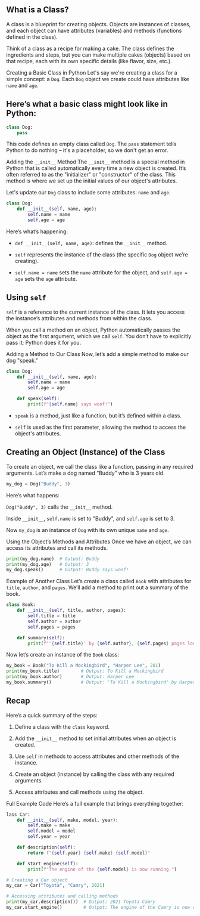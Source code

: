 ## What is a Class?
A class is a blueprint for creating objects. Objects are instances of classes, and each object can have attributes (variables) and methods (functions defined in the class).

Think of a class as a recipe for making a cake. The class defines the ingredients and steps, but you can make multiple cakes (objects) based on that recipe, each with its own specific details (like flavor, size, etc.).

Creating a Basic Class in Python
Let's say we're creating a class for a simple concept: a `Dog`. Each `Dog` object we create could have attributes like `name` and `age`.

## Here’s what a basic class might look like in Python:
```python
class Dog:
    pass
```
This code defines an empty class called `Dog`. The `pass` statement tells Python to do nothing – it's a placeholder, so we don't get an error.

Adding the `__init__` Method
The `__init__` method is a special method in Python that is called automatically every time a new object is created. It’s often referred to as the "initializer" or "constructor" of the class. This method is where we set up the initial values of our object's attributes.

Let's update our `Dog` class to include some attributes: `name` and `age`.
```python
class Dog:
    def __init__(self, name, age):
        self.name = name
        self.age = age
```
Here’s what’s happening:

* `def __init__(self, name, age)`: defines the `__init__` method.

* `self` represents the instance of the class (the specific `Dog` object we’re creating).

* `self.name = name` sets the `name` attribute for the object, and `self.age = age` sets the `age` attribute.

## Using `self`
`self` is a reference to the current instance of the class. It lets you access the instance’s attributes and methods from within the class.

When you call a method on an object, Python automatically passes the object as the first argument, which we call `self`. You don’t have to explicitly pass it; Python does it for you.

Adding a Method to Our Class
Now, let’s add a simple method to make our dog "speak."
```python
class Dog:
    def __init__(self, name, age):
        self.name = name
        self.age = age

    def speak(self):
        print(f"{self.name} says woof!")

```
* `speak` is a method, just like a function, but it’s defined within a class.

* `self` is used as the first parameter, allowing the method to access the object's attributes.

## Creating an Object (Instance) of the Class
To create an object, we call the class like a function, passing in any required arguments. Let’s make a dog named “Buddy” who is 3 years old.
```python
my_dog = Dog("Buddy", 3)
```
Here’s what happens:

`Dog("Buddy", 3)` calls the `__init__` method.

Inside `__init__`, `self.name` is set to "Buddy", and `self.age` is set to 3.

Now `my_dog` is an instance of `Dog` with its own unique `name` and `age`.

Using the Object’s Methods and Attributes
Once we have an object, we can access its attributes and call its methods.
```python
print(my_dog.name)  # Output: Buddy
print(my_dog.age)   # Output: 3
my_dog.speak()      # Output: Buddy says woof!
```
Example of Another Class
Let’s create a class called `Book` with attributes for `title`, `author`, and `pages`. We’ll add a method to print out a summary of the book.
```python
class Book:
    def __init__(self, title, author, pages):
        self.title = title
        self.author = author
        self.pages = pages

    def summary(self):
        print(f"'{self.title}' by {self.author}, {self.pages} pages long.")
```
Now let’s create an instance of the `Book` class:
```PYTHON
my_book = Book("To Kill a Mockingbird", "Harper Lee", 281)
print(my_book.title)        # Output: To Kill a Mockingbird
print(my_book.author)       # Output: Harper Lee
my_book.summary()           # Output: 'To Kill a Mockingbird' by Harper Lee, 281 pages long.
```

## Recap
Here’s a quick summary of the steps:

1. Define a class with the `class` keyword.

2. Add the `__init__` method to set initial attributes when an object is created.

3. Use `self` in methods to access attributes and other methods of the instance.

4. Create an object (instance) by calling the class with any required arguments.

5. Access attributes and call methods using the object.

Full Example Code
Here’s a full example that brings everything together:
```python 
lass Car:
    def __init__(self, make, model, year):
        self.make = make
        self.model = model
        self.year = year

    def description(self):
        return f"{self.year} {self.make} {self.model}"

    def start_engine(self):
        print(f"The engine of the {self.model} is now running.")

# Creating a Car object
my_car = Car("Toyota", "Camry", 2021)

# Accessing attributes and calling methods
print(my_car.description())  # Output: 2021 Toyota Camry
my_car.start_engine()        # Output: The engine of the Camry is now running.
```
